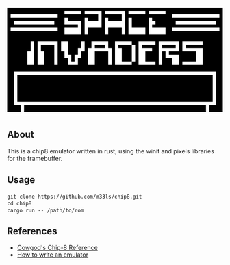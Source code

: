 ![Screenshot](/screenshot.png?raw=true "Space Invaders")

## About

This is a chip8 emulator written in rust, using the winit and pixels libraries for the framebuffer.

## Usage

```
git clone https://github.com/m33ls/chip8.git
cd chip8
cargo run -- /path/to/rom
```

## References

* [Cowgod's Chip-8 Reference](http://devernay.free.fr/hacks/chip8/C8TECH10.HTM)
* [How to write an emulator](https://multigesture.net/articles/how-to-write-an-emulator-chip-8-interpreter/)

